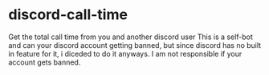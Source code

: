 # discord-call-time
Get the total call time from you and another discord user
This is a self-bot and can your discord account getting banned, but since discord has no built in feature for it, i diceded to do it anyways.
I am not responsible if your account gets banned.
